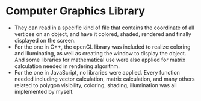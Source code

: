 # Computer Graphics Library
- They can read in a specific kind of file that contains the coordinate of all vertices on an object, and have it colored, shaded, rendered and finally displayed on the screen.
- For the one in C++, the openGL library was included to realize coloring and illuminating, as well as creating the window to display the object. And some libraries for mathematical use were also applied for matrix calculation needed in rendering algorithm.
- For the one in JavaScript, no libraries were applied. Every function needed including vector calculation, matrix calculation, and many others related to polygon visibility, coloring, shading, illumination was all implemented by myself.
